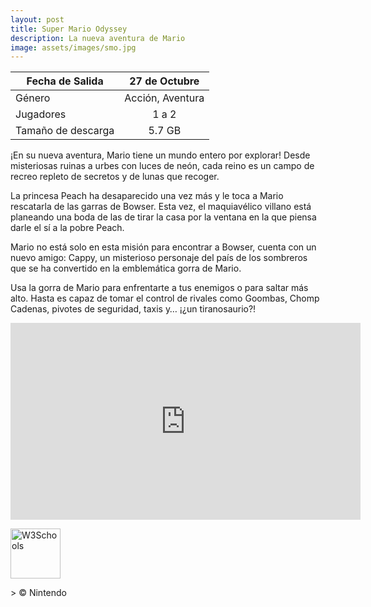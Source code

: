 ```yaml
---
layout: post
title: Super Mario Odyssey
description: La nueva aventura de Mario
image: assets/images/smo.jpg
---
```




| Fecha de Salida       | 27 de Octubre          |
| ------------- |:-------------:|
| Género    | Acción, Aventura |
| Jugadores    | 1 a 2      |
| Tamaño de descarga | 5.7 GB      |

¡En su nueva aventura, Mario tiene un mundo entero por explorar! Desde misteriosas ruinas a urbes con luces de neón, cada reino es un campo de recreo repleto de secretos y de lunas que recoger.

La princesa Peach ha desaparecido una vez más y le toca a Mario rescatarla de las garras de Bowser. Esta vez, el maquiavélico villano está planeando una boda de las de tirar la casa por la ventana en la que piensa darle el sí a la pobre Peach.

Mario no está solo en esta misión para encontrar a Bowser, cuenta con un nuevo amigo: Cappy, un misterioso personaje del país de los sombreros que se ha convertido en la emblemática gorra de Mario.

Usa la gorra de Mario para enfrentarte a tus enemigos o para saltar más alto. Hasta es capaz de tomar el control de rivales como Goombas, Chomp Cadenas, pivotes de seguridad, taxis y… ¡¿un tiranosaurio?!

<html>
<body>
<iframe width="560" height="315" src="https://www.youtube.com/embed/EKWBv-djiKk" frameborder="0" allowfullscreen></iframe>
<p><a href="http://amzn.to/2xOPkNl">
<img border="0" alt="W3Schools" src="http://z1j7thc74bhqz3uk.zippykid.netdna-cdn.com/wp-content/uploads/2016/02/boton-amazon.png" height="80">
</a>
</p>

</body>
</html>
> © Nintendo
